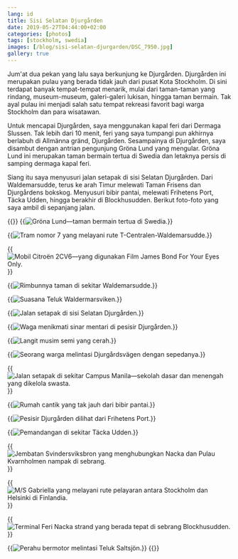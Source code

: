 ```yaml
---
lang: id
title: Sisi Selatan Djurgården
date: 2019-05-27T04:44:00+02:00
categories: [photos]
tags: [stockholm, swedia]
images: [/blog/sisi-selatan-djurgarden/DSC_7950.jpg]
gallery: true
---
```

Jum'at dua pekan yang lalu saya berkunjung ke Djurgården. Djurgården ini merupakan pulau yang berada tidak jauh dari pusat Kota Stockholm. Di sini terdapat banyak tempat-tempat menarik, mulai dari taman-taman yang rindang, museum-museum, galeri-galeri lukisan, hingga taman bermain. Tak ayal pulau ini menjadi salah satu tempat rekreasi favorit bagi warga Stockholm dan para wisatawan.

Untuk mencapai Djurgården, saya menggunakan kapal feri dari Dermaga Slussen. Tak lebih dari 10 menit, feri yang saya tumpangi pun akhirnya berlabuh di Allmänna gränd, Djurgården. Sesampainya di Djurgården, saya disambut dengan antrian pengunjung Gröna Lund yang mengular. Gröna Lund ini merupakan taman bermain tertua di Swedia dan letaknya persis di samping dermaga kapal feri.

Siang itu saya menyusuri jalan setapak di sisi Selatan Djurgården. Dari Waldemarsudde, terus ke arah Timur melewati Taman Frisens dan Djurgårdens bokskog. Menyusuri bibir pantai, melewati Frihetens Port, Täcka Udden, hingga berakhir di Blockhusudden. Berikut foto-foto yang saya ambil di sepanjang jalan.

{{<gallery>}}
{{<img alt="Gröna Lund—taman bermain tertua di Swedia." src="DSC_7910.jpg">}}

{{<img alt="Tram nomor 7 yang melayani rute T-Centralen-Waldemarsudde." src="DSC_7921.jpg">}}

{{<img alt="Mobil Citroën 2CV6—yang digunakan Film James Bond For Your Eyes Only." src="DSC_7931.jpg">}}

{{<img alt="Rimbunnya taman di sekitar Waldemarsudde." src="DSC_7943.jpg">}}

{{<img alt="Suasana Teluk Waldermarsviken." src="DSC_7945.jpg">}}

{{<img alt="Jalan setapak di sisi Selatan Djurgården." src="DSC_7950.jpg">}}

{{<img alt="Waga menikmati sinar mentari di pesisir Djurgården." src="DSC_7962.jpg">}}

{{<img alt="Langit musim semi yang cerah." src="DSC_7977.jpg">}}

{{<img alt="Seorang warga melintasi Djurgårdsvägen dengan sepedanya." src="DSC_7987.jpg">}}

{{<img alt="Jalan setapak di sekitar Campus Manila—sekolah dasar dan menengah yang dikelola swasta." src="DSC_8010.jpg">}}

{{<img alt="Rumah cantik yang tak jauh dari bibir pantai." src="DSC_8012.jpg">}}

{{<img alt="Pesisir Djurgården dilihat dari Frihetens Port." src="DSC_8037.jpg">}}

{{<img alt="Pemandangan di sekitar Täcka Udden." src="DSC_8045.jpg">}}

{{<img alt="Jembatan Svindersviksbron yang menghubungkan Nacka dan Pulau Kvarnholmen nampak di sebrang." src="DSC_8069.jpg">}}

{{<img alt="M/S Gabriella yang melayani rute pelayaran antara Stockholm dan Helsinki di Finlandia." src="DSC_8072.jpg">}}

{{<img alt="Terminal Feri Nacka strand yang berada tepat di sebrang Blockhusudden." src="DSC_8076.jpg">}}

{{<img alt="Perahu bermotor melintasi Teluk Saltsjön." src="DSC_8103.jpg" size="medium">}}
{{</gallery>}}
